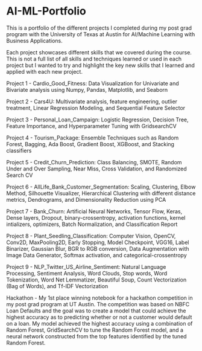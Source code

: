 # AI-ML-Portfolio
This is a portfolio of the different projects I completed during my post grad program with the University of Texas at Austin for AI/Machine Learning
with Business Applications.

Each project showcases different skills that we covered during the course. This is not a full list of all skills and techniques learned or used in each
project but I wanted to try and highlight the key new skills that I learned and applied with each new project.

Project 1 - Cardio_Good_Fitness: Data Visualization for Univariate and Bivariate analysis using Numpy, Pandas, Matplotlib, and Seaborn

Project 2 - Cars4U: Multivariate analysis, feature engineering, outlier treatment, Linear Regression Modeling, and Sequential Feature Selector

Project 3 - Personal_Loan_Campaign: Logistic Regression, Decision Tree, Feature Importance, and Hyperparameter Tuning with GridsearchCV

Project 4 - Tourism_Package: Ensemble Techniques such as Random Forest, Bagging, Ada Boost, Gradient Boost, XGBoost, and Stacking classifiers

Project 5 - Credit_Churn_Prediction: Class Balancing, SMOTE, Random Under and Over Sampling, Near Miss, Cross Validation, and Randomized Search CV

Project 6 - AllLife_Bank_Customer_Segmentation: Scaling, Clustering, Elbow Method, Silhouette Visualizer, 
            Hierarchical Clustering with different distance metrics, Dendrograms, and Dimensionality Reduction using PCA

Project 7 - Bank_Churn: Artificial Neural Networks, Tensor Flow, Keras, Dense layers, Dropout, binary-crossentropy, activation functions, 
            kernel intializers, optimizers, Batch Normalization, and Classification Report
            
Project 8 - Plant_Seedling_Classification: Computer Vision, OpenCV, Conv2D, MaxPooling2D, Early Stopping, Model Checkpoint, VGG16, 
            Label Binarizer, Gaussian Blur, BGR to RGB conversion, Data Augmentation with Image Data Generator, Softmax activation,
            and categorical-crossentropy
            
Project 9 - NLP_Twitter_US_Airline_Sentiment: Natural Language Processing, Sentiment Analysis, Word Clouds, Stop words, Word Tokenization, 
            Word Net Lemmatizer, Beautiful Soup, Count Vectorization (Bag of Words), and Tf-IDF Vectorization 
           
Hackathon - My 1st place winning notebook for a hackathon competition in my post grad program at UT Austin. The competition was based on NBFC Loan Defaults
            and the goal was to create a model that could achieve the highest accuracy as to predicting whether or not a customer would default on a loan.
            My model achieved the highest accuracy using a combination of Random Forest, GridSearchCV to tune the Random Forest model, and a neural network
            constructed from the top features identified by the tuned Random Forest.
            
